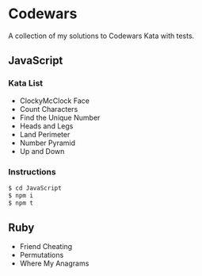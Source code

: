 # Codewars

A collection of my solutions to Codewars Kata with tests.

## JavaScript

### Kata List
- ClockyMcClock Face
- Count Characters
- Find the Unique Number
- Heads and Legs
- Land Perimeter
- Number Pyramid
- Up and Down

### Instructions
```bash
$ cd JavaScript
$ npm i
$ npm t
```

## Ruby
- Friend Cheating
- Permutations
- Where My Anagrams
